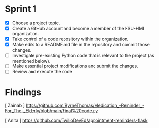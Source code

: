 # Sprint 1
- [x] Choose a project topic.
- [x] Create a GitHub account and become a member of the KSU-HMI organization.
- [x] Take control of a code repository within the organization.
- [x] Make edits to a README.md file in the repository and commit those changes.
- [ ] Investigate pre-existing Python code that is relevant to the project (as mentioned below).
- [ ] Make essential project modifications and submit the changes.
- [ ] Review and execute the code
# Findings 
[ Zainab ] https://github.com/ByrneThomas/Medication_-Reminder_-For_The-_Elderly/blob/main/Final%20code.py

[ Anita  ] https://github.com/TwilioDevEd/appointment-reminders-flask
